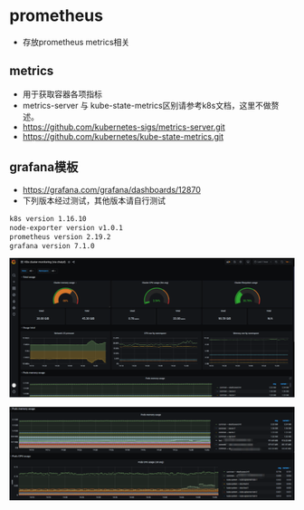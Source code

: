 # prometheus
* 存放prometheus  metrics相关

## metrics
* 用于获取容器各项指标
* metrics-server 与 kube-state-metrics区别请参考k8s文档，这里不做赘述。
* https://github.com/kubernetes-sigs/metrics-server.git
* https://github.com/kubernetes/kube-state-metrics.git

## grafana模板
* https://grafana.com/grafana/dashboards/12870
* 下列版本经过测试，其他版本请自行测试
```
k8s version 1.16.10
node-exporter version v1.0.1
prometheus version 2.19.2
grafana version 7.1.0
```

![grafana-1](../images/grafana-1.png)

![grafana-2](../images/grafana-2.png)

